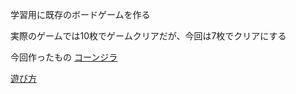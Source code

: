 学習用に既存のボードゲームを作る

実際のゲームでは10枚でゲームクリアだが、今回は7枚でクリアにする

今回作ったもの
[コーンジラ](https://kenwama.github.io/study-conezila/)

[遊び方](https://saikoro-table.com/2022/08/05/cornzilla/)

